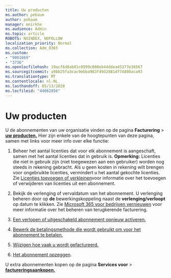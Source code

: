 ```yaml
---
title: Uw producten
ms.author: pebaum
author: pebaum
manager: mnirkhe
ms.audience: Admin
ms.topic: article
ROBOTS: NOINDEX, NOFOLLOW
localization_priority: Normal
ms.collection: Adm_O365
ms.custom:
- "9001669"
- "3736"
ms.openlocfilehash: 19acf6d8ab01c0599c088eb44ddea45377e36567
ms.sourcegitcommit: a98b25fa3cac9ebba983f4932881d774880aca93
ms.translationtype: MT
ms.contentlocale: nl-NL
ms.lasthandoff: 05/13/2020
ms.locfileid: "44062856"
---
```

# <a name="your-products"></a>Uw producten

U de abonnementen van uw organisatie vinden op de pagina **Facturering**  >  **[uw producten.](https://go.microsoft.com/fwlink/p/?linkid=842054)** Hier zijn enkele van de hoogtepunten van deze pagina, samen met links voor meer info over elke functie:

1. Beheer het aantal licenties dat voor elk abonnement is aangeschaft, samen met het aantal licenties dat in gebruik is.  **Opmerking:** Licenties die niet in gebruik zijn (niet toegewezen aan een gebruiker) worden nog steeds in rekening gebracht.  Als u geen kosten in rekening wilt brengen voor ongebruikte licenties, vermindert u het aantal gekochte licenties. Zie [Licenties toevoegen of verkleinen](https://docs.microsoft.com/alchemyinsights/how-to-add-or-reduce-licenses)voor informatie over het toevoegen of verwijderen van licenties uit een abonnement.

2. Bekijk de verlenging of vervaldatum van het abonnement.  U verlenging beheren door op **de** bewerkingskoppeling naast de **verlenging/verloopt** op datum te klikken.  Zie [Microsoft 365 voor bedrijven vernieuwen](https://go.microsoft.com/fwlink/?linkid=2119216) voor meer informatie over het beheren van terugkerende facturering.

3. [Een verlopen of uitgeschakeld abonnement opnieuw activeren.](https://go.microsoft.com/fwlink/?linkid=2117519)

4. [Bewerk de betalingsmethode die wordt gebruikt om voor het abonnement te betalen.](https://go.microsoft.com/fwlink/?linkid=2117167)

5. [Wijzigen hoe vaak u wordt gefactureerd.](https://go.microsoft.com/fwlink/?linkid=2119112)

6. [Het abonnement opzeggen](https://go.microsoft.com/fwlink/?linkid=2119113).

U extra abonnementen kopen op de pagina **Services voor**  >  [**factureringsaankopen.**](https://go.microsoft.com/fwlink/p/?linkid=868433)
